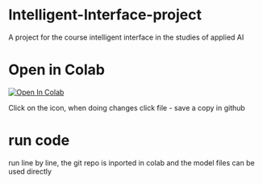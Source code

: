 # Intelligent-Interface-project
A project for the course intelligent interface in the studies of applied AI

# Open in Colab

[![Open In Colab](https://colab.research.google.com/assets/colab-badge.svg)](https://colab.research.google.com/github/dubjap/Intelligent-Interface-project/blob/main/Main.ipynb)

Click on the icon, when doing changes click file - save a copy in github

# run code

run line by line, the git repo is inported in colab and the model files can be used directly
